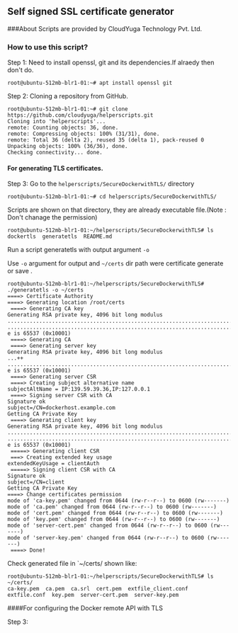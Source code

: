 ## Self signed SSL certificate generator

###About 
  Scripts are provided by CloudYuga Technology Pvt. Ltd.

### How to use this script?

Step 1: Need to install openssl, git and its dependencies.If alraedy then don't do.
```
root@ubuntu-512mb-blr1-01:~# apt install openssl git
```

Step 2: Cloning a repository from GitHub.
```
root@ubuntu-512mb-blr1-01:~# git clone https://github.com/cloudyuga/helperscripts.git
Cloning into 'helperscripts'...
remote: Counting objects: 36, done.
remote: Compressing objects: 100% (31/31), done.
remote: Total 36 (delta 2), reused 35 (delta 1), pack-reused 0
Unpacking objects: 100% (36/36), done.
Checking connectivity... done.
```
#### For generating TLS certificates.

Step 3: Go to the `helperscripts/SecureDockerwithTLS/` directory
```
root@ubuntu-512mb-blr1-01:~# cd helperscripts/SecureDockerwithTLS/
```
Scripts are shown on that directory, they are already executable file.(Note : Don't chanage the permission)
```
root@ubuntu-512mb-blr1-01:~/helperscripts/SecureDockerwithTLS# ls
dockertls  generatetls  README.md
```
Run a script  generatetls with output argument `-o`

Use `-o` argument for output and `~/certs` dir path were certificate generate or save .
```
root@ubuntu-512mb-blr1-01:~/helperscripts/SecureDockerwithTLS# ./generatetls -o ~/certs
====> Certificate Authority
====> Generating location /root/certs
 ====> Generating CA key
Generating RSA private key, 4096 bit long modulus
.........................................................................................................................................................................................................................................++
................................................................................................................................................++
e is 65537 (0x10001)
 ====> Generating CA
 ====> Generating server key
Generating RSA private key, 4096 bit long modulus
...++
.............................................................................................................................................................................................................................................................++
e is 65537 (0x10001)
 ====> Generating server CSR
 ====> Creating subject alternative name
subjectAltName = IP:139.59.39.36,IP:127.0.0.1
 ====> Signing server CSR with CA
Signature ok
subject=/CN=dockerhost.example.com
Getting CA Private Key
 ====> Generating client key
Generating RSA private key, 4096 bit long modulus
.....................................................................................................................................................................................++
..........................................................................++
e is 65537 (0x10001)
 =====> Generating client CSR
 ===> Creating extended key usage
extendedKeyUsage = clientAuth
 =====> Signing client CSR with CA
Signature ok
subject=/CN=client
Getting CA Private Key
====> Change certificates permission
mode of 'ca-key.pem' changed from 0644 (rw-r--r--) to 0600 (rw-------)
mode of 'ca.pem' changed from 0644 (rw-r--r--) to 0600 (rw-------)
mode of 'cert.pem' changed from 0644 (rw-r--r--) to 0600 (rw-------)
mode of 'key.pem' changed from 0644 (rw-r--r--) to 0600 (rw-------)
mode of 'server-cert.pem' changed from 0644 (rw-r--r--) to 0600 (rw-------)
mode of 'server-key.pem' changed from 0644 (rw-r--r--) to 0600 (rw-------)
 ====> Done!
```
Check generated file in `~/certs/ shown like:
```
root@ubuntu-512mb-blr1-01:~/helperscripts/SecureDockerwithTLS# ls ~/certs/
ca-key.pem  ca.pem  ca.srl  cert.pem  extfile_client.conf  extfile.conf  key.pem  server-cert.pem  server-key.pem
```
####For configuring the Docker remote API with TLS 

Step 3:
  